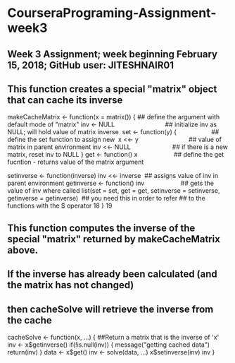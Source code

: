 # CourseraPrograming-Assignment-week3
## Week 3 Assignment; week beginning February 15, 2018; GitHub user: JITESHNAIR01

## This function creates a special "matrix" object that can cache its inverse 
makeCacheMatrix <- function(x = matrix()) { ## define the argument with default mode of "matrix" 
inv <- NULL                             ## initialize inv as NULL; will hold value of matrix inverse  
set <- function(y) {                    ## define the set function to assign new  
x <<- y                             ## value of matrix in parent environment 
inv <<- NULL                        ## if there is a new matrix, reset inv to NULL 
} 
get <- function() x                     ## define the get fucntion - returns value of the matrix argument 

setinverse <- function(inverse) inv <<- inverse  ## assigns value of inv in parent environment
getinverse <- function() inv                     ## gets the value of inv where called 
list(set = set, get = get, setinverse = setinverse, getinverse = getinverse)  ## you need this in order to refer
                                                                              ## to the functions with the $ operator 
18 } 
19


## This function computes the inverse of the special "matrix" returned by makeCacheMatrix above. 
## If the inverse has already been calculated (and the matrix has not changed)
## then cacheSolve will retrieve the inverse from the cache 

cacheSolve <- function(x, ...) { 
        ##Return a matrix that is the inverse of 'x'
inv <- x$getinverse() 
if(!is.null(inv)) { 
    message("getting cached data") 
    return(inv) 
} 
data <- x$get() 
inv <- solve(data, ...) 
x$setinverse(inv) 
inv 
} 
